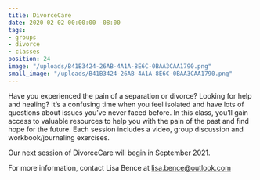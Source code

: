 ```yaml
---
title: DivorceCare
date: 2020-02-02 00:00:00 -08:00
tags:
- groups
- divorce
- classes
position: 24
image: "/uploads/B41B3424-26AB-4A1A-8E6C-0BAA3CAA1790.png"
small_image: "/uploads/B41B3424-26AB-4A1A-8E6C-0BAA3CAA1790.png"
---
```


Have you experienced the pain of a separation or divorce? Looking for help and healing? It’s a confusing time when you feel isolated and have lots of questions about issues you’ve never faced before. In this class, you’ll gain access to valuable resources to help you with the pain of the past and find hope for the future. Each session includes a video, group discussion and workbook/journaling exercises.

Our next session of DivorceCare will begin in September 2021.

For more information, contact Lisa Bence at lisa.bence@outlook.com
